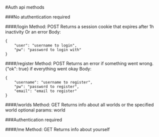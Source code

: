 #Auth api methods

###No atuthentication required
    
####/login
Method: POST
Returns a session cookie that expires after 1h inactivity
Or an error
Body:

    {
        "user": "username to login",
        "pw": "password to login with"
    }

####/register
Method: POST
Returns an error if something went wrong. {"ok": true} if everything went okay
Body:

    {
        "username": "username to register",
        "pw": "password to register",
        "email": "email to register"
    }

####/worlds
Method: GET
Returns info about all worlds or the specified world
optional params: world

###Authentication required

####/me
Method: GET
Returns info about yourself